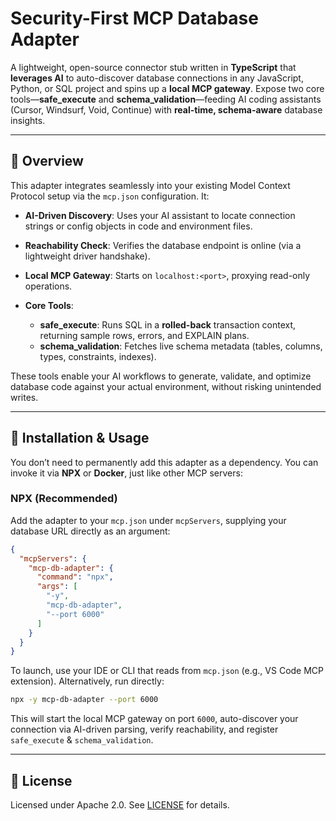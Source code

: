 # Security-First MCP Database Adapter

A lightweight, open-source connector stub written in **TypeScript** that **leverages AI** to auto-discover database connections in any JavaScript, Python, or SQL project and spins up a **local MCP gateway**. Expose two core tools—**safe\_execute** and **schema\_validation**—feeding AI coding assistants (Cursor, Windsurf, Void, Continue) with **real-time, schema-aware** database insights.

---

## 📖 Overview

This adapter integrates seamlessly into your existing Model Context Protocol setup via the `mcp.json` configuration. It:

* **AI-Driven Discovery**: Uses your AI assistant to locate connection strings or config objects in code and environment files.
* **Reachability Check**: Verifies the database endpoint is online (via a lightweight driver handshake).
* **Local MCP Gateway**: Starts on `localhost:<port>`, proxying read-only operations.
* **Core Tools**:

  * **safe\_execute**: Runs SQL in a **rolled-back** transaction context, returning sample rows, errors, and EXPLAIN plans.
  * **schema\_validation**: Fetches live schema metadata (tables, columns, types, constraints, indexes).

These tools enable your AI workflows to generate, validate, and optimize database code against your actual environment, without risking unintended writes.

---

## 🔧 Installation & Usage

You don’t need to permanently add this adapter as a dependency. You can invoke it via **NPX** or **Docker**, just like other MCP servers:

### NPX (Recommended)

Add the adapter to your `mcp.json` under `mcpServers`, supplying your database URL directly as an argument:

```json
{
  "mcpServers": {
    "mcp-db-adapter": {
      "command": "npx",
      "args": [
        "-y",
        "mcp-db-adapter",
        "--port 6000"
      ]
    }
  }
}
```

To launch, use your IDE or CLI that reads from `mcp.json` (e.g., VS Code MCP extension). Alternatively, run directly:

```bash
npx -y mcp-db-adapter --port 6000
```

This will start the local MCP gateway on port `6000`, auto-discover your connection via AI-driven parsing, verify reachability, and register `safe_execute` & `schema_validation`.

---

## 📄 License

Licensed under Apache 2.0. See [LICENSE](LICENSE) for details.
